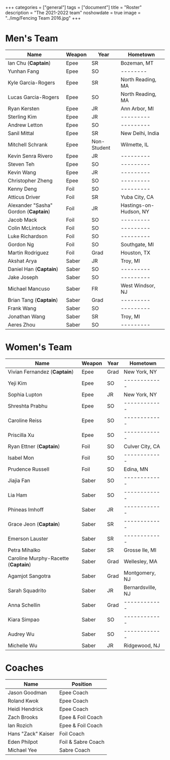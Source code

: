 +++
categories = ["general"]
tags = ["document"]
title = "Roster"
description = "The 2021-2022 team"
noshowdate = true
image = "../img/Fencing Team 2016.jpg"
+++

# Men's Team

| Name                          | Weapon                        | Year        | Hometown               |
|-------------------------------|-------------------------------|-------------|------------------------|
| Ian Chu (**Captain**)         | Epee                          | SR          | Bozeman, MT            |
| Yunhan Fang                   | Epee                          | SO          | --------               |
| Kyle Garcia-Rogers            | Epee                          | SR          | North Reading, MA      |
| Lucas Garcia-Rogers           | Epee                          | SO          | North Reading, MA      |
| Ryan Kersten                  | Epee                          | JR          | Ann Arbor, MI          |
| Sterling Kim                  | Epee                          | JR          | ---------              |
| Andrew Letton                 | Epee                          | SO          | ---------              |
| Sanil Mittal                  | Epee                          | SR          | New Delhi, India       |
| Mitchell Schrank              | Epee                          | Non-Student | Wilmette, IL           |
| Kevin Senra Rivero            | Epee                          | JR          | ---------              |
| Steven Teh                    | Epee                          | SO          | ---------              |
| Kevin Wang                    | Epee                          | JR          | ---------              |
| Christopher Zheng             | Epee                          | SO          | ---------              |
| Kenny Deng                    | Foil                          | SO          | ---------              |
| Atticus Driver                | Foil                          | SR          | Yuba City, CA          |
| Alexander "Sasha" Gordon (**Captain**)     | Foil             | JR          | Hastings-on-Hudson, NY |
| Jacob Mack                    | Foil                          | SO          | ---------              |
| Colin McLintock               | Foil                          | SO          | ---------              |
| Luke Richardson               | Foil                          | SO          | ---------              |
| Gordon Ng                     | Foil                          | SO          | Southgate, MI          |
| Martin Rodriguez              | Foil                          | Grad        | Houston, TX            |
| Akshat Arya                   | Saber                         | JR          | Troy, MI               |
| Daniel Han (**Captain**)      | Saber                         | SO          | ---------              |
| Jake Joseph                   | Saber                         | SO          | ---------              |
| Michael Mancuso               | Saber                         | FR          | West Windsor, NJ       |
| Brian Tang (**Captain**)      | Saber                         | Grad        | ---------              |
| Frank Wang                    | Saber                         | SO          | ---------              |
| Jonathan Wang                 | Saber                         | SR          | Troy, MI               |
| Aeres Zhou                    | Saber                         | SO          | ---------              |


# Women's Team

| Name                              | Weapon                        | Year      | Hometown               |
|-----------------------------------|-------------------------------|-----------|------------------------|
| Vivian Fernandez (**Captain**)    | Epee                          | Grad      | New York, NY           |
| Yeji Kim                          | Epee                          | SO        | ------------           |
| Sophia Lupton                     | Epee                          | JR        | New York, NY           |
| Shreshta Prabhu                   | Epee                          | SO        | ------------           |
| Caroline Reiss                    | Epee                          | SO        | ------------           |
| Priscilla Xu                      | Epee                          | SO        | ------------           |
| Ryan Ettner (**Captain**)         | Foil                          | SO        | Culver City, CA        |
| Isabel Mon                        | Foil                          | SO        | ------------           |
| Prudence Russell                  | Foil                          | SO        | Edina, MN              |
| Jiajia Fan                        | Saber                         | SO        | ------------           |
| Lia Ham                           | Saber                         | SO        | ------------           |
| Phineas Imhoff                    | Saber                         | JR        | ------------           |
| Grace Jeon (**Captain**)          | Saber                         | SR        | ------------           |
| Emerson Lauster                   | Saber                         | SR        | ------------           |
| Petra Mihalko                     | Saber                         | SR        | Grosse Ile, MI         |
| Caroline Murphy-Racette (**Captain**) | Saber                     | Grad      | Wellesley, MA          | 
| Agamjot Sangotra                  | Saber                         | Grad      | Montgomery, NJ         |
| Sarah Squadrito                   | Saber                         | JR        | Bernardsville, NJ      |
| Anna Schellin                     | Saber                         | Grad      | ------------           |
| Kiara Simpao                      | Saber                         | SO        | ------------           |
| Audrey Wu                         | Saber                         | SO        | ------------           |
| Michelle Wu                       | Saber                         | JR        | Ridgewood, NJ          |

# Coaches
| Name               | Position                  |
|--------------------|---------------------------|
| Jason Goodman      | Epee Coach                |
| Roland Kwok        | Epee Coach                |
| Heidi Hendrick     | Epee Coach                |
| Zach Brooks        | Epee & Foil Coach         |
| Ian Rozich         | Epee & Foil Coach         |
| Hans "Zack" Kaiser | Foil Coach                |
| Eden Philpot       | Foil & Sabre Coach        |
| Michael Yee        | Sabre Coach               |
